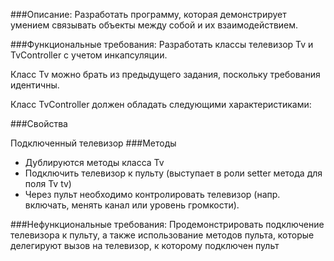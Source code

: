 ###Описание:
Разработать программу, которая демонстрирует умением связывать объекты между собой и их взаимодействием.

###Функциональные требования:
Разработать классы телевизор Tv и TvController с учетом инкапсуляции.

Класс Tv можно брать из предыдущего задания, поскольку требования идентичны.

Класс TvController должен обладать следующими характеристиками:

###Свойства

Подключенный телевизор
###Методы

- Дублируются методы класса Tv
- Подключить телевизор к пульту (выступает в роли setter метода для поля Tv tv)
- Через пульт необходимо контролировать телевизор (напр. включать, менять канал или уровень громкости).

###Нефункциональные требования:
Продемонстрировать подключение телевизора к пульту, а также использование методов пульта, которые делегируют вызов на телевизор, к которому подключен пульт